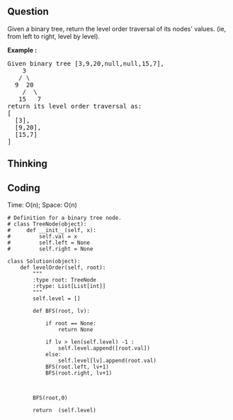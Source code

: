 ## Question
Given a binary tree, return the level order traversal of its nodes' values. (ie, from left to right, level by level).

**Example :**   
<pre>
Given binary tree [3,9,20,null,null,15,7],
    3
   / \
  9  20
    /  \
   15   7
return its level order traversal as:
[
  [3],
  [9,20],
  [15,7]
]
</pre>

## Thinking


## Coding
Time: O(n); 
Space: O(n)
```python3
# Definition for a binary tree node.
# class TreeNode(object):
#     def __init__(self, x):
#         self.val = x
#         self.left = None
#         self.right = None

class Solution(object):
    def levelOrder(self, root):
        """
        :type root: TreeNode
        :rtype: List[List[int]]
        """
        self.level = []
        
        def BFS(root, lv):
             
            if root == None:
                return None
            
            if lv > len(self.level) -1 :
                self.level.append([root.val])
            else:
                self.level[lv].append(root.val)
            BFS(root.left, lv+1)
            BFS(root.right, lv+1)

            
            
        BFS(root,0)
        
        return  (self.level)
```
